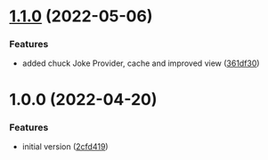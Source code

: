 # [1.1.0](https://github.com/phpsa/filament-dadjokes/compare/v1.0.0...v1.1.0) (2022-05-06)


### Features

* added chuck Joke Provider, cache and improved view ([361df30](https://github.com/phpsa/filament-dadjokes/commit/361df30301fa6d479378f349ec6c3ef7751e926f))

# 1.0.0 (2022-04-20)


### Features

* initial version ([2cfd419](https://github.com/phpsa/filament-dadjokes/commit/2cfd4192d681e7e6590c84b50b84cfe5ce347400))
